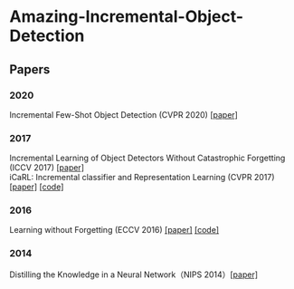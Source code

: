 # Amazing-Incremental-Object-Detection
## Papers
### 2020
Incremental Few-Shot Object Detection (CVPR 2020) [[paper]](https://openaccess.thecvf.com/content_CVPR_2020/papers/Perez-Rua_Incremental_Few-Shot_Object_Detection_CVPR_2020_paper.pdf)
### 2017
Incremental Learning of Object Detectors Without Catastrophic Forgetting (ICCV 2017) [[paper]](https://arxiv.org/abs/1708.06977v1)  
iCaRL: Incremental classifier and Representation Learning (CVPR 2017) [[paper]](https://arxiv.org/abs/1611.07725) [[code]](https://github.com/srebuffi/iCaRL)
### 2016
Learning without Forgetting (ECCV 2016) [[paper]](https://arxiv.org/abs/1606.09282) [[code]](https://github.com/lizhitwo/LearningWithoutForgetting)
### 2014
Distilling the Knowledge in a Neural Network（NIPS 2014）[[paper]](https://arxiv.org/abs/1503.02531)
